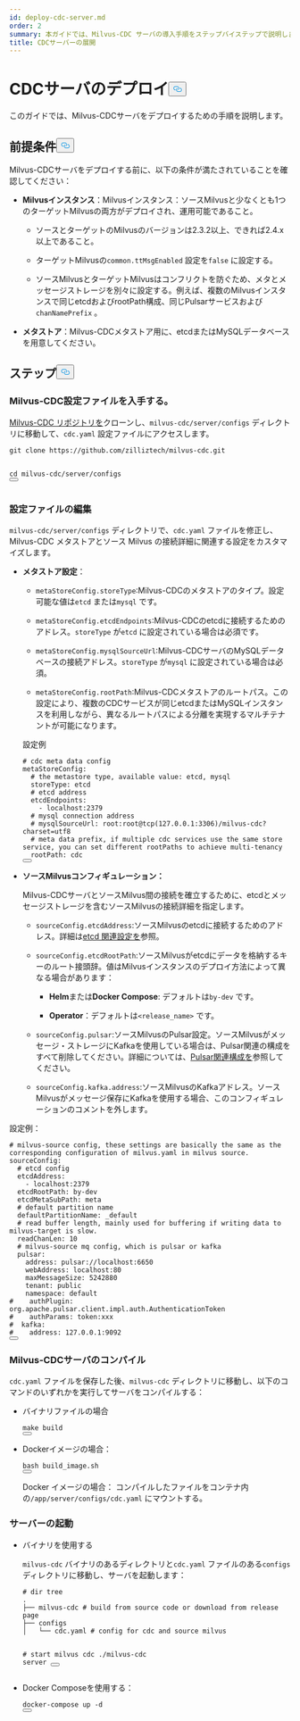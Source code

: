 ```yaml
---
id: deploy-cdc-server.md
order: 2
summary: 本ガイドでは、Milvus-CDC サーバの導入手順をステップバイステップで説明します。
title: CDCサーバーの展開
---
```

<h1 id="Deploy-CDC-Server" class="common-anchor-header">CDCサーバのデプロイ<button data-href="#Deploy-CDC-Server" class="anchor-icon" translate="no">
      <svg translate="no"
        aria-hidden="true"
        focusable="false"
        height="20"
        version="1.1"
        viewBox="0 0 16 16"
        width="16"
      >
        <path
          fill="#0092E4"
          fill-rule="evenodd"
          d="M4 9h1v1H4c-1.5 0-3-1.69-3-3.5S2.55 3 4 3h4c1.45 0 3 1.69 3 3.5 0 1.41-.91 2.72-2 3.25V8.59c.58-.45 1-1.27 1-2.09C10 5.22 8.98 4 8 4H4c-.98 0-2 1.22-2 2.5S3 9 4 9zm9-3h-1v1h1c1 0 2 1.22 2 2.5S13.98 12 13 12H9c-.98 0-2-1.22-2-2.5 0-.83.42-1.64 1-2.09V6.25c-1.09.53-2 1.84-2 3.25C6 11.31 7.55 13 9 13h4c1.45 0 3-1.69 3-3.5S14.5 6 13 6z"
        ></path>
      </svg>
    </button></h1><p>このガイドでは、Milvus-CDCサーバをデプロイするための手順を説明します。</p>
<h2 id="Prerequisites" class="common-anchor-header">前提条件<button data-href="#Prerequisites" class="anchor-icon" translate="no">
      <svg translate="no"
        aria-hidden="true"
        focusable="false"
        height="20"
        version="1.1"
        viewBox="0 0 16 16"
        width="16"
      >
        <path
          fill="#0092E4"
          fill-rule="evenodd"
          d="M4 9h1v1H4c-1.5 0-3-1.69-3-3.5S2.55 3 4 3h4c1.45 0 3 1.69 3 3.5 0 1.41-.91 2.72-2 3.25V8.59c.58-.45 1-1.27 1-2.09C10 5.22 8.98 4 8 4H4c-.98 0-2 1.22-2 2.5S3 9 4 9zm9-3h-1v1h1c1 0 2 1.22 2 2.5S13.98 12 13 12H9c-.98 0-2-1.22-2-2.5 0-.83.42-1.64 1-2.09V6.25c-1.09.53-2 1.84-2 3.25C6 11.31 7.55 13 9 13h4c1.45 0 3-1.69 3-3.5S14.5 6 13 6z"
        ></path>
      </svg>
    </button></h2><p>Milvus-CDCサーバをデプロイする前に、以下の条件が満たされていることを確認してください：</p>
<ul>
<li><p><strong>Milvusインスタンス</strong>：Milvusインスタンス：ソースMilvusと少なくとも1つのターゲットMilvusの両方がデプロイされ、運用可能であること。</p>
<ul>
<li><p>ソースとターゲットのMilvusのバージョンは2.3.2以上、できれば2.4.x以上であること。</p></li>
<li><p>ターゲットMilvusの<code translate="no">common.ttMsgEnabled</code> 設定を<code translate="no">false</code> に設定する。</p></li>
<li><p>ソースMilvusとターゲットMilvusはコンフリクトを防ぐため、メタとメッセージストレージを別々に設定する。例えば、複数のMilvusインスタンスで同じetcdおよびrootPath構成、同じPulsarサービスおよび<code translate="no">chanNamePrefix</code> 。</p></li>
</ul></li>
<li><p><strong>メタストア</strong>：Milvus-CDCメタストア用に、etcdまたはMySQLデータベースを用意してください。</p></li>
</ul>
<h2 id="Steps" class="common-anchor-header">ステップ<button data-href="#Steps" class="anchor-icon" translate="no">
      <svg translate="no"
        aria-hidden="true"
        focusable="false"
        height="20"
        version="1.1"
        viewBox="0 0 16 16"
        width="16"
      >
        <path
          fill="#0092E4"
          fill-rule="evenodd"
          d="M4 9h1v1H4c-1.5 0-3-1.69-3-3.5S2.55 3 4 3h4c1.45 0 3 1.69 3 3.5 0 1.41-.91 2.72-2 3.25V8.59c.58-.45 1-1.27 1-2.09C10 5.22 8.98 4 8 4H4c-.98 0-2 1.22-2 2.5S3 9 4 9zm9-3h-1v1h1c1 0 2 1.22 2 2.5S13.98 12 13 12H9c-.98 0-2-1.22-2-2.5 0-.83.42-1.64 1-2.09V6.25c-1.09.53-2 1.84-2 3.25C6 11.31 7.55 13 9 13h4c1.45 0 3-1.69 3-3.5S14.5 6 13 6z"
        ></path>
      </svg>
    </button></h2><h3 id="Obtain-the-Milvus-CDC-config-file" class="common-anchor-header">Milvus-CDC設定ファイルを入手する。</h3><p><a href="https://github.com/zilliztech/milvus-cdc">Milvus-CDC リポジトリを</a>クローンし、<code translate="no">milvus-cdc/server/configs</code> ディレクトリに移動して、<code translate="no">cdc.yaml</code> 設定ファイルにアクセスします。</p>
<pre><code translate="no" class="language-bash">git <span class="hljs-built_in">clone</span> https://github.com/zilliztech/milvus-cdc.git

<span class="hljs-built_in">cd</span> milvus-cdc/server/configs
<button class="copy-code-btn"></button></code></pre>
<h3 id="Edit-the-config-file" class="common-anchor-header">設定ファイルの編集</h3><p><code translate="no">milvus-cdc/server/configs</code> ディレクトリで、<code translate="no">cdc.yaml</code> ファイルを修正し、Milvus-CDC メタストアとソース Milvus の接続詳細に関連する設定をカスタマイズします。</p>
<ul>
<li><p><strong>メタストア設定</strong>：</p>
<ul>
<li><p><code translate="no">metaStoreConfig.storeType</code>:Milvus-CDCのメタストアのタイプ。設定可能な値は<code translate="no">etcd</code> または<code translate="no">mysql</code> です。</p></li>
<li><p><code translate="no">metaStoreConfig.etcdEndpoints</code>:Milvus-CDCのetcdに接続するためのアドレス。<code translate="no">storeType</code> が<code translate="no">etcd</code> に設定されている場合は必須です。</p></li>
<li><p><code translate="no">metaStoreConfig.mysqlSourceUrl</code>:Milvus-CDCサーバのMySQLデータベースの接続アドレス。<code translate="no">storeType</code> が<code translate="no">mysql</code> に設定されている場合は必須。</p></li>
<li><p><code translate="no">metaStoreConfig.rootPath</code>:Milvus-CDCメタストアのルートパス。この設定により、複数のCDCサービスが同じetcdまたはMySQLインスタンスを利用しながら、異なるルートパスによる分離を実現するマルチテナントが可能になります。</p></li>
</ul>
<p>設定例</p>
<pre><code translate="no" class="language-yaml"><span class="hljs-comment"># cdc meta data config</span>
metaStoreConfig:
  <span class="hljs-comment"># the metastore type, available value: etcd, mysql</span>
  storeType: etcd
  <span class="hljs-comment"># etcd address</span>
  etcdEndpoints:
    - localhost:<span class="hljs-number">2379</span>
  <span class="hljs-comment"># mysql connection address</span>
  <span class="hljs-comment"># mysqlSourceUrl: root:root@tcp(127.0.0.1:3306)/milvus-cdc?charset=utf8</span>
  <span class="hljs-comment"># meta data prefix, if multiple cdc services use the same store service, you can set different rootPaths to achieve multi-tenancy</span>
  rootPath: cdc
<button class="copy-code-btn"></button></code></pre></li>
<li><p><strong>ソースMilvusコンフィギュレーション：</strong></p>
<p>Milvus-CDCサーバとソースMilvus間の接続を確立するために、etcdとメッセージストレージを含むソースMilvusの接続詳細を指定します。</p>
<ul>
<li><p><code translate="no">sourceConfig.etcdAddress</code>:ソースMilvusのetcdに接続するためのアドレス。詳細は<a href="https://milvus.io/docs/configure_etcd.md#etcd-related-Configurations">etcd 関連設定を</a>参照。</p></li>
<li><p><code translate="no">sourceConfig.etcdRootPath</code>:ソースMilvusがetcdにデータを格納するキーのルート接頭辞。値はMilvusインスタンスのデプロイ方法によって異なる場合があります：</p>
<ul>
<li><p><strong>Helm</strong>または<strong>Docker Compose</strong>: デフォルトは<code translate="no">by-dev</code> です。</p></li>
<li><p><strong>Operator</strong>：デフォルトは<code translate="no">&lt;release_name&gt;</code> です。</p></li>
</ul></li>
<li><p><code translate="no">sourceConfig.pulsar</code>:ソースMilvusのPulsar設定。ソースMilvusがメッセージ・ストレージにKafkaを使用している場合は、Pulsar関連の構成をすべて削除してください。詳細については、<a href="https://milvus.io/docs/configure_pulsar.md">Pulsar関連構成を</a>参照してください。</p></li>
<li><p><code translate="no">sourceConfig.kafka.address</code>:ソースMilvusのKafkaアドレス。ソースMilvusがメッセージ保存にKafkaを使用する場合、このコンフィギュレーションのコメントを外します。</p></li>
</ul></li>
</ul>
<p>設定例：</p>
<pre><code translate="no" class="language-yaml"><span class="hljs-comment"># milvus-source config, these settings are basically the same as the corresponding configuration of milvus.yaml in milvus source.</span>
sourceConfig:
  <span class="hljs-comment"># etcd config</span>
  etcdAddress:
    - localhost:<span class="hljs-number">2379</span>
  etcdRootPath: by-dev
  etcdMetaSubPath: meta
  <span class="hljs-comment"># default partition name</span>
  defaultPartitionName: _default
  <span class="hljs-comment"># read buffer length, mainly used for buffering if writing data to milvus-target is slow.</span>
  readChanLen: <span class="hljs-number">10</span>
  <span class="hljs-comment"># milvus-source mq config, which is pulsar or kafka</span>
  pulsar:
    address: pulsar://localhost:<span class="hljs-number">6650</span>
    webAddress: localhost:<span class="hljs-number">80</span>
    maxMessageSize: <span class="hljs-number">5242880</span>
    tenant: public
    namespace: default
<span class="hljs-comment">#    authPlugin: org.apache.pulsar.client.impl.auth.AuthenticationToken</span>
<span class="hljs-comment">#    authParams: token:xxx</span>
<span class="hljs-comment">#  kafka:</span>
<span class="hljs-comment">#    address: 127.0.0.1:9092</span>
<button class="copy-code-btn"></button></code></pre>
<h3 id="Compile-the-Milvus-CDC-server" class="common-anchor-header">Milvus-CDCサーバのコンパイル</h3><p><code translate="no">cdc.yaml</code> ファイルを保存した後、<code translate="no">milvus-cdc</code> ディレクトリに移動し、以下のコマンドのいずれかを実行してサーバをコンパイルする：</p>
<ul>
<li><p>バイナリファイルの場合</p>
<pre><code translate="no" class="language-bash"><span class="hljs-built_in">make</span> build
<button class="copy-code-btn"></button></code></pre></li>
<li><p>Dockerイメージの場合：</p>
<pre><code translate="no" class="language-bash">bash build_image.sh
<button class="copy-code-btn"></button></code></pre>
<p>Docker イメージの場合： コンパイルしたファイルをコンテナ内の<code translate="no">/app/server/configs/cdc.yaml</code> にマウントする。</p></li>
</ul>
<h3 id="Start-the-server" class="common-anchor-header">サーバーの起動</h3><ul>
<li><p>バイナリを使用する</p>
<p><code translate="no">milvus-cdc</code> バイナリのあるディレクトリと<code translate="no">cdc.yaml</code> ファイルのある<code translate="no">configs</code> ディレクトリに移動し、サーバを起動します：</p>
<pre><code translate="no" class="language-bash"><span class="hljs-comment"># dir tree</span>
.
├── milvus-cdc <span class="hljs-comment"># build from source code or download from release page</span>
├── configs
│   └── cdc.yaml <span class="hljs-comment"># config for cdc and source milvus</span>

<span class="hljs-comment"># start milvus cdc</span>
./milvus-cdc server
<button class="copy-code-btn"></button></code></pre></li>
<li><p>Docker Composeを使用する：</p>
<pre><code translate="no" class="language-bash">docker-compose up -d
<button class="copy-code-btn"></button></code></pre></li>
</ul>
